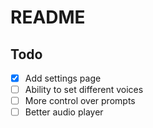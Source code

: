 # README

## Todo
- [x] Add settings page 
- [ ] Ability to set different voices
- [ ] More control over prompts
- [ ] Better audio player